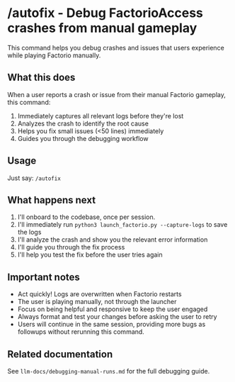 # /autofix - Debug FactorioAccess crashes from manual gameplay

This command helps you debug crashes and issues that users experience while playing Factorio manually.

## What this does

When a user reports a crash or issue from their manual Factorio gameplay, this command:
1. Immediately captures all relevant logs before they're lost
2. Analyzes the crash to identify the root cause  
3. Helps you fix small issues (<50 lines) immediately
4. Guides you through the debugging workflow

## Usage

Just say: `/autofix`

## What happens next

1. I'll onboard to the codebase, once per session.
2. I'll immediately run `python3 launch_factorio.py --capture-logs` to save the logs
3. I'll analyze the crash and show you the relevant error information
4. I'll guide you through the fix process
5. I'll help you test the fix before the user tries again

## Important notes

- Act quickly! Logs are overwritten when Factorio restarts
- The user is playing manually, not through the launcher
- Focus on being helpful and responsive to keep the user engaged
- Always format and test your changes before asking the user to retry
- Users will continue in the same session, providing more bugs as followups without rerunning this command.

## Related documentation

See `llm-docs/debugging-manual-runs.md` for the full debugging guide.